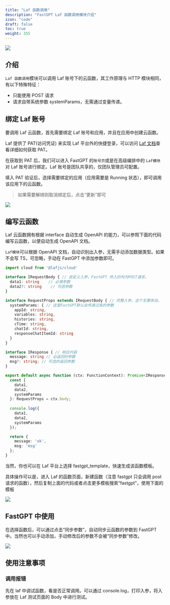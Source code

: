 ```yaml
---
title: "Laf 函数调用"
description: "FastGPT Laf 函数调用模块介绍"
icon: "code"
draft: false
toc: true
weight: 355
---
```



![](/imgs/laf1.webp)

## 介绍

`Laf 函数调用`模块可以调用 Laf 账号下的云函数，其工作原理与 HTTP 模块相同，有以下特殊特征：

- 只能使用 POST 请求
- 请求自带系统参数 systemParams，无需通过变量传递。

## 绑定 Laf 账号

要调用 Laf 云函数，首先需要绑定 Laf 账号和应用，并且在应用中创建云函数。

Laf 提供了 PAT(访问凭证) 来实现 Laf 平台外的快捷登录，可以访问 [Laf 文档](https://doc.Laf.run/zh/cli/#%E7%99%BB%E5%BD%95)查看详细如何获取 PAT。

在获取到 PAT 后，我们可以进入 FastGPT 的`账号页`或是在高级编排中的 `Laf模块` 对 Laf 账号进行绑定。Laf 账号是团队共享的，仅团队管理员可配置。

填入 PAT 验证后，选择需要绑定的应用（应用需要是 Running 状态），即可调用该应用下的云函数。

> 如果需要解绑则取消绑定后，点击“更新”即可

![](/imgs/laf2.webp)

## 编写云函数

Laf 云函数拥有根据 interface 自动生成 OpenAPI 的能力，可以参照下面的代码编写云函数，以便自动生成 OpenAPI 文档。

`Laf模块`可以根据 OpenAPI 文档，自动识别出入参，无需手动添加数据类型。如果不会写 TS，可忽略，手动在 FastGPT 中添加参数即可。

```ts
import cloud from '@lafjs/cloud'

interface IRequestBody { // 自定义入参，FastGPT 传入的均为POST请求。
  data1: string    // 必填参数
  data2?: string    // 可选参数
}

interface RequestProps extends IRequestBody { // 完整入参，这个无需改动。
  systemParams: { // 这是FastGPT默认会传递过来的参数
    appId: string,
    variables: string,
    histories: string,
    cTime: string,
    chatId: string,
    responseChatItemId: string
  }
}

interface IResponse { // 响应内容
  message: string // 必返回的参数
  msg?: string; // 可选的返回参数
}

export default async function (ctx: FunctionContext): Promise<IResponse> {  
  const {
    data1,
    data2,
    systemParams
  }: RequestProps = ctx.body;
  
  console.log({
    data1,
    data2,
    systemParams
  });

  return { 
    message: 'ok',
    msg: 'msg'
  };
}
```

当然，你也可以在 Laf 平台上选择 fastgpt_template，快速生成该函数模板。

具体操作可以是，进入 Laf 的函数页面，新建函数（注意 fastgpt 只会调用 post 请求的函数），然后复制上面的代码或者点击更多模板搜索“fastgpt”，使用下面的模板

![](/imgs/laf3.webp)

## FastGPT 中使用

在选择函数后，可以通过点击“同步参数”，自动同步云函数的参数到 FastGPT 中。当然也可以手动添加，手动修改后的参数不会被“同步参数”修改。

![](/imgs/laf4.png)

## 使用注意事项

### 调用报错

先在 laf 中调试函数，看是否正常调用。可以通过 console.log，打印入参，将入参放在 Laf 测试页面的 Body 中进行测试。